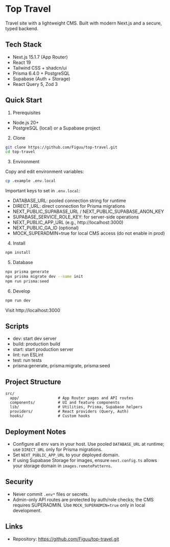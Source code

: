 # Top Travel

Travel site with a lightweight CMS. Built with modern Next.js and a secure, typed backend.

## Tech Stack

- Next.js 15.1.7 (App Router)
- React 19
- Tailwind CSS + shadcn/ui
- Prisma 6.4.0 + PostgreSQL
- Supabase (Auth + Storage)
- React Query 5, Zod 3

## Quick Start

1. Prerequisites

- Node.js 20+
- PostgreSQL (local) or a Supabase project

2. Clone

```bash
git clone https://github.com/Figuu/top-travel.git
cd top-travel
```

3. Environment

Copy and edit environment variables:

```bash
cp .example .env.local
```

Important keys to set in `.env.local`:

- DATABASE_URL: pooled connection string for runtime
- DIRECT_URL: direct connection for Prisma migrations
- NEXT_PUBLIC_SUPABASE_URL / NEXT_PUBLIC_SUPABASE_ANON_KEY
- SUPABASE_SERVICE_ROLE_KEY: for server-side operations
- NEXT_PUBLIC_APP_URL (e.g., http://localhost:3000)
- NEXT_PUBLIC_GA_ID (optional)
- MOCK_SUPERADMIN=true for local CMS access (do not enable in prod)

4. Install

```bash
npm install
```

5. Database

```bash
npx prisma generate
npx prisma migrate dev --name init
npm run prisma:seed
```

6. Develop

```bash
npm run dev
```

Visit http://localhost:3000

## Scripts

- dev: start dev server
- build: production build
- start: start production server
- lint: run ESLint
- test: run tests
- prisma:generate, prisma:migrate, prisma:seed

## Project Structure

```
src/
  app/                 # App Router pages and API routes
  components/          # UI and feature components
  lib/                 # Utilities, Prisma, Supabase helpers
  providers/           # React providers (Query, Auth)
  hooks/               # Custom hooks
```

## Deployment Notes

- Configure all env vars in your host. Use pooled `DATABASE_URL` at runtime; use `DIRECT_URL` only for Prisma migrations.
- Set `NEXT_PUBLIC_APP_URL` to your deployed domain.
- If using Supabase Storage for images, ensure `next.config.ts` allows your storage domain in `images.remotePatterns`.

## Security

- Never commit `.env*` files or secrets.
- Admin-only API routes are protected by auth/role checks; the CMS requires SUPERADMIN. Use `MOCK_SUPERADMIN=true` only in local development.

## Links

- Repository: https://github.com/Figuu/top-travel.git
